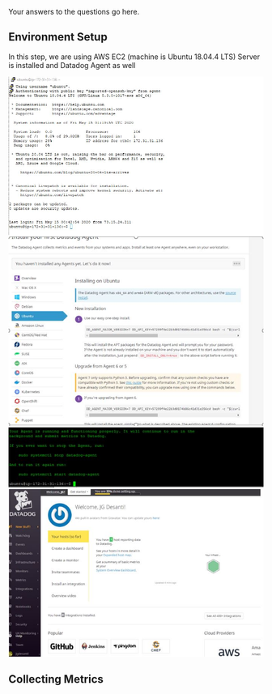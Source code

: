 Your answers to the questions go here.

## Environment Setup

In this step, we are using AWS EC2 (machine is Ubuntu 18.04.4 LTS)
Server is installed and Datadog Agent as well


![Image of EC2](EC2-UP.JPG)
![Agent](2-DDagent.JPG)
![Agent](3-DDagent.JPG)
![Agent](4-DDagent.JPG)

## Collecting Metrics


